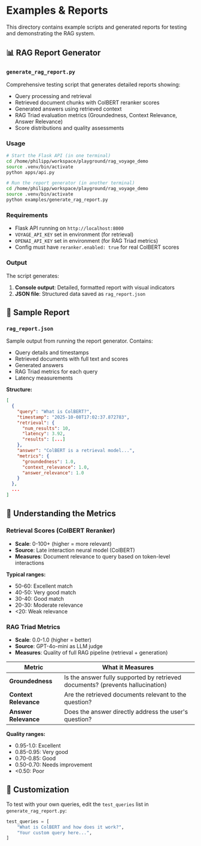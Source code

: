 # Examples & Reports

This directory contains example scripts and generated reports for testing and demonstrating the RAG system.

## 📊 RAG Report Generator

### `generate_rag_report.py`

Comprehensive testing script that generates detailed reports showing:
- Query processing and retrieval
- Retrieved document chunks with ColBERT reranker scores
- Generated answers using retrieved context
- RAG Triad evaluation metrics (Groundedness, Context Relevance, Answer Relevance)
- Score distributions and quality assessments

### Usage

```bash
# Start the Flask API (in one terminal)
cd /home/philipp/workspace/playground/rag_voyage_demo
source .venv/bin/activate
python apps/api.py

# Run the report generator (in another terminal)
cd /home/philipp/workspace/playground/rag_voyage_demo
source .venv/bin/activate
python examples/generate_rag_report.py
```

### Requirements

- Flask API running on `http://localhost:8000`
- `VOYAGE_API_KEY` set in environment (for retrieval)
- `OPENAI_API_KEY` set in environment (for RAG Triad metrics)
- Config must have `reranker.enabled: true` for real ColBERT scores

### Output

The script generates:
1. **Console output**: Detailed, formatted report with visual indicators
2. **JSON file**: Structured data saved as `rag_report.json`

## 📄 Sample Report

### `rag_report.json`

Sample output from running the report generator. Contains:
- Query details and timestamps
- Retrieved documents with full text and scores
- Generated answers
- RAG Triad metrics for each query
- Latency measurements

**Structure:**
```json
[
  {
    "query": "What is ColBERT?",
    "timestamp": "2025-10-08T17:02:37.872783",
    "retrieval": {
      "num_results": 10,
      "latency": 3.92,
      "results": [...]
    },
    "answer": "ColBERT is a retrieval model...",
    "metrics": {
      "groundedness": 1.0,
      "context_relevance": 1.0,
      "answer_relevance": 1.0
    }
  },
  ...
]
```

## 🎯 Understanding the Metrics

### Retrieval Scores (ColBERT Reranker)
- **Scale**: 0-100+ (higher = more relevant)
- **Source**: Late interaction neural model (ColBERT)
- **Measures**: Document relevance to query based on token-level interactions

**Typical ranges:**
- 50-60: Excellent match
- 40-50: Very good match
- 30-40: Good match
- 20-30: Moderate relevance
- <20: Weak relevance

### RAG Triad Metrics
- **Scale**: 0.0-1.0 (higher = better)
- **Source**: GPT-4o-mini as LLM judge
- **Measures**: Quality of full RAG pipeline (retrieval + generation)

| Metric | What it Measures |
|--------|------------------|
| **Groundedness** | Is the answer fully supported by retrieved documents? (prevents hallucination) |
| **Context Relevance** | Are the retrieved documents relevant to the question? |
| **Answer Relevance** | Does the answer directly address the user's question? |

**Quality ranges:**
- 0.95-1.0: Excellent
- 0.85-0.95: Very good
- 0.70-0.85: Good
- 0.50-0.70: Needs improvement
- <0.50: Poor

## 🔧 Customization

To test with your own queries, edit the `test_queries` list in `generate_rag_report.py`:

```python
test_queries = [
    "What is ColBERT and how does it work?",
    "Your custom query here...",
]
```
